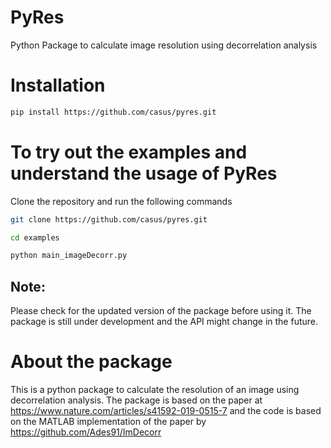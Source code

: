 # PyRes
Python Package to calculate image resolution using decorrelation analysis

# Installation

```bash
pip install https://github.com/casus/pyres.git
```

# To try out the examples and understand the usage of PyRes
Clone the repository and run the following commands

```bash
git clone https://github.com/casus/pyres.git
```
    
```bash
cd examples
```
    
```python
python main_imageDecorr.py
```

## Note: 
Please check for the updated version of the package before using it. The package is still under development and the API might change in the future.

# About the package
This is a python package to calculate the resolution of an image using decorrelation analysis. The package is based on the paper at https://www.nature.com/articles/s41592-019-0515-7 and the code is based on the MATLAB implementation of the paper by https://github.com/Ades91/ImDecorr